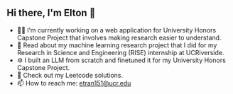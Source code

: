 ## Hi there, I'm Elton 👋

- 👷‍♂️ I’m currently working on a web application for University Honors Capstone Project that involves making research easier to understand.
- 🔬 Read about my machine learning research project that I did for my Research in Science and Engineering (RISE) internship at UCRiverside.
- ⚙️ I built an LLM from scratch and finetuned it for my University Honors Capstone Project.
- 🧠 Check out my Leetcode solutions.
- 📫 How to reach me: etran151@ucr.edu


<!--
**eltont45/eltont45** is a ✨ _special_ ✨ repository because its `README.md` (this file) appears on your GitHub profile.

Here are some ideas to get you started:


- 🌱 I’m currently learning ...
- 👯 I’m looking to collaborate on ...
- 🤔 I’m looking for help with ...
- 💬 Ask me about ...
- 😄 Pronouns: ...
- ⚡ Fun fact: ...
-->
